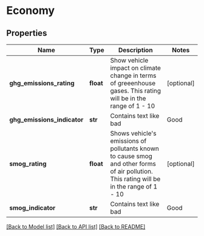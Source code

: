 # Economy

## Properties
Name | Type | Description | Notes
------------ | ------------- | ------------- | -------------
**ghg_emissions_rating** | **float** | Show vehicle impact on climate change in terms of greeenhouse gases. This rating will be in the range of 1 - 10 | [optional] 
**ghg_emissions_indicator** | **str** | Contains text like bad|Good|Very Good| Excellent | [optional] 
**smog_rating** | **float** | Shows vehicle&#39;s emissions of pollutants known to cause smog and other forms of air pollution. This rating will be in the range of 1 - 10 | [optional] 
**smog_indicator** | **str** | Contains text like bad|Good|Very Good| Excellent | [optional] 

[[Back to Model list]](../README.md#documentation-for-models) [[Back to API list]](../README.md#documentation-for-api-endpoints) [[Back to README]](../README.md)



